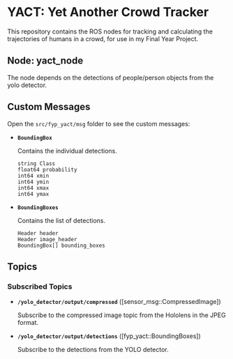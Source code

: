 # YACT: Yet Another Crowd Tracker

This repository contains the ROS nodes for tracking and calculating the trajectories of humans in a crowd, for use in my Final Year Project.

## Node: yact_node

The node depends on the detections of people/person objects from the yolo detector.

## Custom Messages

Open the ``src/fyp_yact/msg`` folder to see the custom messages:

* **`BoundingBox`** 

    Contains the individual detections.

    ```
    string Class
    float64 probability
    int64 xmin
    int64 ymin
    int64 xmax
    int64 ymax
    ```

* **`BoundingBoxes`** 

    Contains the list of detections.

    ```
    Header header
    Header image_header
    BoundingBox[] bounding_boxes
    ```
## Topics

### Subscribed Topics

* **`/yolo_detector/output/compressed`** ([sensor_msg::CompressedImage])

    Subscribe to the compressed image topic from the Hololens in the JPEG format.

* **`/yolo_detector/output/detections`** ([fyp_yact::BoundingBoxes])

    Subscribe to the detections from the YOLO detector.